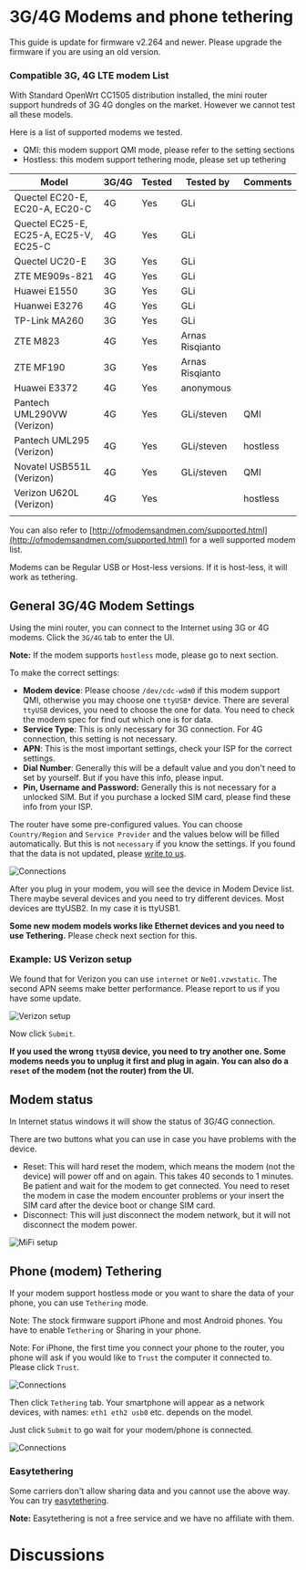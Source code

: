 # 3G/4G Modems and phone tethering

This guide is update for firmware v2.264 and newer. Please upgrade the firmware if you are using an old version.

### Compatible 3G, 4G LTE modem List

With Standard OpenWrt CC1505 distribution installed, the mini router support hundreds of 3G 4G dongles on the market. However we cannot test all these models.

Here is a list of supported modems we tested. 

* QMI: this modem support QMI mode, please refer to the setting sections
* Hostless: this modem support tethering mode, please set up tethering

| Model                                  | 3G/4G | Tested | Tested by       | Comments |
| -------------------------------------- | ----- | ------ | --------------- | -------- |
| Quectel EC20-E, EC20-A, EC20-C         | 4G    | Yes    | GLi             |          |
| Quectel EC25-E, EC25-A, EC25-V, EC25-C | 4G    | Yes    | GLi             |          |
| Quectel UC20-E                         | 3G    | Yes    | GLi             |          |
| ZTE ME909s-821                         | 4G    | Yes    | GLi             |          |
| Huawei E1550                           | 3G    | Yes    | GLi             |          |
| Huanwei E3276                          | 4G    | Yes    | GLi             |          |
| TP-Link MA260                          | 3G    | Yes    | GLi             |          |
| ZTE M823                               | 4G    | Yes    | Arnas Risqianto |          |
| ZTE MF190                              | 3G    | Yes    | Arnas Risqianto |          |
| Huawei E3372                           | 4G    | Yes    | anonymous       |          |
| Pantech UML290VW (Verizon)             | 4G    | Yes    | GLi/steven      | QMI      |
| Pantech UML295 (Verizon)               | 4G    | Yes    | GLi/steven      | hostless |
| Novatel USB551L (Verizon)              | 4G    | Yes    | GLi/steven      | QMI      |
| Verizon U620L (Verizon)                | 4G    | Yes    |                 | hostless |
|                                        |       |        |                 |          |

You can also refer to [http://ofmodemsandmen.com/supported.html](http://ofmodemsandmen.com/supported.html) for a well supported modem list.

Modems can be Regular USB or Host-less versions. If it is host-less, it will work as tethering.

## General 3G/4G Modem Settings

Using the mini router, you can connect to the Internet using 3G or 4G modems. Click the `3G/4G` tab to enter the UI.

**Note:** If the modem supports `hostless` mode, please go to next section.

To make the correct settings:

* **Modem device**: Please choose `/dev/cdc-wdm0` if this modem support QMI, otherwise you may choose one `ttyUSB*` device. There are several `ttyUSB` devices, you need to choose the one for data. You need to check the modem spec for find out which one is for data.
* **Service Type**: This is only necessary for 3G connection. For 4G connection, this setting is not necessary.
* **APN**: This is the most important settings, check your ISP for the correct settings.
* **Dial Number**: Generally this will be a default value and you don't need to set by yourself. But if you have this info, please input.
* **Pin, Username and Password:** Generally this is not necessary for a unlocked SIM. But if you purchase a locked SIM card, please find these info from your ISP.

The router have some pre-configured values. You can choose `Country/Region` and `Service Provider` and the values below will be filled automatically. But this is not `necessary` if you know the settings. If you found that the data is not updated, please [write to us](mailto:support@gl-inet.com).

![Connections](src/mifi_connection.jpg)

After you plug in your modem, you will see the device in Modem Device list. There maybe several devices and you need to try different devices. Most devices are ttyUSB2. In my case it is ttyUSB1.



**Some new modem models works like Ethernet devices and you need to use Tethering.** Please check next section for this.



### Example: US Verizon setup

We found that for Verizon you can use `internet` or `Ne01.vzwstatic`. The second APN seems make better performance. Please report to us if you have some update.

![Verizon setup](src/verizon_apn.jpg)



Now click `Submit`.

**If you used the wrong `ttyUSB` device, you need to try another one. Some modems needs you to unplug it first and plug in again. You can also do a `reset` of the modem (not the router) from the UI.**

## Modem status

In Internet status windows it will show the status of 3G/4G connection.

There are two buttons what you can use in case you have problems with the device.

- Reset: This will hard reset the modem, which means the modem (not the device) will power off and on again. This takes 40 seconds to 1 minutes. Be patient and wait for the modem to get connected. You need to reset the modem in case the modem encounter problems or your insert the SIM card after the device boot or change SIM card.
- Disconnect: This will just disconnect the modem network, but it will not disconnect the modem power.

![MiFi setup](src/mifi_connection_status.jpg)



## Phone (modem) Tethering

If your modem support hostless mode or you want to share the data of your phone, you can use `Tethering` mode. 

Note: The stock firmware support iPhone and most Android phones. You have to enable `Tethering` or Sharing in your phone.

Note: For iPhone, the first time you connect your phone to the router, you phone will ask if you would like to `Trust` the computer it connected to. Please click `Trust`.

![Connections](src/tethering1.jpg)

Then click `Tethering` tab. Your smartphone will appear as a network devices, with names: `eth1 eth2 usb0` etc. depends on the model.

Just click `Submit` to go wait for your modem/phone is connected.

![Connections](src/tethering.png)

### Easytethering

Some carriers don't allow sharing data and you cannot use the above way. You can try [easytethering](/docs/openwrt/tether/). 

**Note:** Easytethering is not a free service and we have no affiliate with them.

# Discussions
